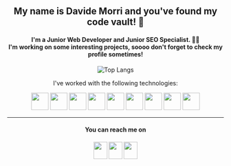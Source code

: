 <link rel="stylesheet" href="https://cdn.jsdelivr.net/gh/devicons/devicon@latest/devicon.min.css">
<div align="center">
 
  <h2> My name is <b>Davide Morri</b> and you've found my code vault! 💎 </h2>

  <h4>I'm a Junior Web Developer and Junior SEO Specialist. 👨‍💻<br>I'm working on some interesting projects, soooo don't forget to check my profile sometimes!</h4>
  
  ![Top Langs](https://github-readme-stats.vercel.app/api/top-langs?username=dvd225&show_icons=true&theme=algolia&layout=compact&title_color=#FFF&hide_border=true)
  

  
   I've worked with the following technologies:
  <div>
  <img src="astro.svg"height="40" />
  <img src="https://cdn.jsdelivr.net/gh/devicons/devicon/icons/codeigniter/codeigniter-plain-wordmark.svg" height="40"/>
  <img src="https://cdn.jsdelivr.net/gh/devicons/devicon/icons/javascript/javascript-original.svg" height="40"/>
  <img src="https://cdn.jsdelivr.net/gh/devicons/devicon/icons/php/php-original.svg" height="40"/>
  <img src="https://cdn.jsdelivr.net/gh/devicons/devicon/icons/html5/html5-original.svg" height="40"/>
  <img src="https://cdn.jsdelivr.net/gh/devicons/devicon/icons/css3/css3-original.svg" height="40"/>
  <img src="https://cdn.jsdelivr.net/gh/devicons/devicon/icons/bootstrap/bootstrap-original.svg" height="40"/>
  <img src="https://cdn.jsdelivr.net/gh/devicons/devicon/icons/python/python-original.svg" height="40"/>
  <img src="https://cdn.jsdelivr.net/gh/devicons/devicon/icons/sqlite/sqlite-original.svg"height="40" />
  </div>   
 <hr/>
 <div>
  <h4>You can reach me on<h4/>

  <a href='https://www.linkedin.com/in/davide-morri/'><img height="40" width="32" src="https://cdn.simpleicons.org/linkedin" /></a>
  <a href='https://t.me/davidemorri'><img height="40" width="32" src="https://cdn.simpleicons.org/telegram" /></a>
  <a href='https://www.instagram.com/_unum_ex_pluribus_/'><img height="40" width="32" src="https://cdn.simpleicons.org/instagram" /></a>
 </div>


